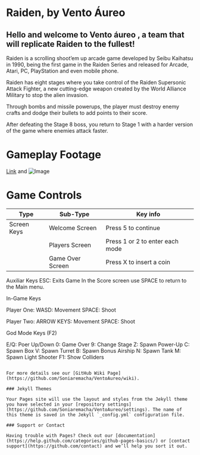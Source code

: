 # Raiden, by Vento Áureo

## Hello and welcome to Vento áureo , a team that will replicate Raiden to the fullest!

Raiden is a scrolling shoot’em up arcade game developed by Seibu Kaihatsu in 1990, being the first game in the Raiden Series and released for Arcade, Atari, PC, PlayStation and even mobile phone.

Raiden has eight stages where you take control of the Raiden Supersonic Attack Fighter, a new cutting-edge weapon created by the World Alliance Military to stop the alien invasion.

Through bombs and missile powerups, the player must destroy enemy crafts and dodge their bullets to add points to their score.

After defeating the Stage 8 boss, you return to Stage 1 with a harder version of the game where enemies attack faster.


# Gameplay Footage

[Link](url) and ![Image](src)


# Game Controls

|Type|Sub-Type|Key info|
|----|--------|--------|
|Screen Keys| Welcome Screen   | Press 5 to continue |
|           | Players Screen   | Press 1 or 2 to enter each mode |
|           | Game Over Screen | Press X to insert a coin |




Auxiliar Keys
ESC: Exits Game
In the Score screen use SPACE to return to the Main menu.


In-Game Keys

Player One:
WASD: Movement
SPACE: Shoot



Player Two:
ARROW KEYS: Movement​
SPACE: Shoot


God Mode Keys (F2)

E/Q: Poer Up/Down
0: Game Over
9: Change Stage
Z: Spawn Power-Up
C: Spawn Box
V: Spawn Turret
B: Spawn Bonus Airship
N: Spawn Tank
M: Spawn Light Shooter
F1: Show Colliders


```

For more details see our [GitHub Wiki Page](https://github.com/Soniaremacha/VentoAureo/wiki).

### Jekyll Themes

Your Pages site will use the layout and styles from the Jekyll theme you have selected in your [repository settings](https://github.com/Soniaremacha/VentoAureo/settings). The name of this theme is saved in the Jekyll `_config.yml` configuration file.

### Support or Contact

Having trouble with Pages? Check out our [documentation](https://help.github.com/categories/github-pages-basics/) or [contact support](https://github.com/contact) and we’ll help you sort it out.
